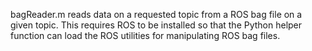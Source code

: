 bagReader.m reads data on a requested topic from a ROS bag file on a given topic. This requires ROS to be installed so that the Python helper function can load the ROS utilities for manipulating ROS bag files. 
